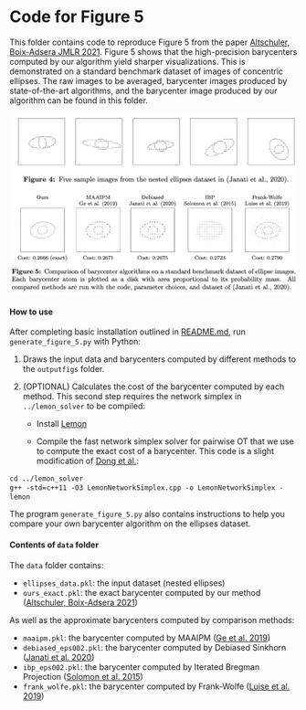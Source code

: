 # Code for Figure 5

This folder contains code to reproduce Figure 5 from the paper [Altschuler, Boix-Adsera JMLR 2021](https://jmlr.org/papers/v22/20-588.html). Figure 5 shows that the high-precision barycenters computed by our algorithm yield sharper visualizations. This is demonstrated on a standard benchmark dataset of images of concentric ellipses. The raw images to be averaged, barycenter images produced by state-of-the-art algorithms, and the barycenter image produced by our algorithm can be found in this folder.

![Figure 4](paperfig4.png)
![Figure 5](paperfig5.png)

#### How to use
After completing basic installation outlined in [README.md](../README.md), run `generate_figure_5.py` with Python:
1. Draws the input data and barycenters computed by different methods to the `outputfigs` folder.

2. (OPTIONAL) Calculates the cost of the barycenter computed by each method. This second step requires the network simplex in `../lemon_solver` to be compiled:
   * Install [Lemon](https://lemon.cs.elte.hu/trac/lemon)

   * Compile the fast network simplex solver for pairwise OT that we use to compute the exact cost of a barycenter. This code is a slight modification of [Dong et al.](https://github.com/twistedcubic/fast_ot):
  ```
  cd ../lemon_solver
  g++ -std=c++11 -O3 LemonNetworkSimplex.cpp -o LemonNetworkSimplex -lemon
  ```

The program `generate_figure_5.py` also contains instructions to help you compare your own barycenter algorithm on the ellipses dataset.

#### Contents of `data` folder
The `data` folder contains:
* `ellipses_data.pkl`: the input dataset (nested ellipses)
* `ours_exact.pkl`: the exact barycenter computed by our method ([Altschuler, Boix-Adsera 2021](https://jmlr.org/papers/v22/20-588.html))

As well as the approximate barycenters computed by comparison methods:
* `maaipm.pkl`: the barycenter computed by MAAIPM ([Ge et al. 2019](https://papers.nips.cc/paper/2019/hash/0937fb5864ed06ffb59ae5f9b5ed67a9-Abstract.html))
* `debiased_eps002.pkl`: the barycenter computed by Debiased Sinkhorn ([Janati et al. 2020](http://proceedings.mlr.press/v119/janati20a.html))
* `ibp_eps002.pkl`: the barycenter computed by Iterated Bregman Projection ([Solomon et al. 2015](https://dl.acm.org/doi/10.1145/2766963))
* `frank_wolfe.pkl`: the barycenter computed by Frank-Wolfe ([Luise et al. 2019](https://papers.nips.cc/paper/2019/hash/9f96f36b7aae3b1ff847c26ac94c604e-Abstract.html))
